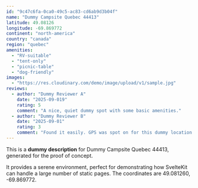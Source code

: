 ```yaml
---
id: "9c47c6fa-0ca0-49c5-ac83-cd6ab9d3b04f"
name: "Dummy Campsite Quebec 44413"
latitude: 49.08126
longitude: -69.869772
continent: "north-america"
country: "canada"
region: "quebec"
amenities:
  - "RV-suitable"
  - "tent-only"
  - "picnic-table"
  - "dog-friendly"
images:
  - "https://res.cloudinary.com/demo/image/upload/v1/sample.jpg"
reviews:
  - author: "Dummy Reviewer A"
    date: "2025-09-019"
    rating: 5
    comment: "A nice, quiet dummy spot with some basic amenities."
  - author: "Dummy Reviewer B"
    date: "2025-09-01"
    rating: 3
    comment: "Found it easily. GPS was spot on for this dummy location."
---
```


This is a **dummy description** for Dummy Campsite Quebec 44413, generated for the proof of concept.

It provides a serene environment, perfect for demonstrating how SvelteKit can handle a large number of static pages. The coordinates are 49.081260, -69.869772.
